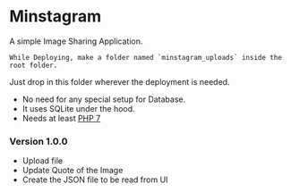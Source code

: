 Minstagram
==================
A simple Image Sharing Application.

    While Deploying, make a folder named `minstagram_uploads` inside the root folder.


Just drop in this folder wherever the deployment is needed.

 - No need for any special setup for Database.
 - It uses SQLite under the hood.
 - Needs at least [PHP 7][php7]


### Version 1.0.0

- Upload file
- Update Quote of the Image
- Create the JSON file to be read from UI








[php7]: https://www.php.net/